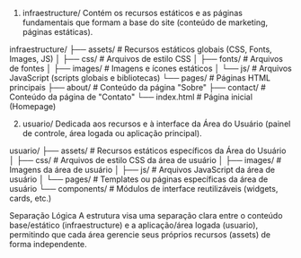 1. infraestructure/
Contém os recursos estáticos e as páginas fundamentais que formam a base do site (conteúdo de marketing, páginas estáticas).

infraestructure/
├── assets/         # Recursos estáticos globais (CSS, Fonts, Images, JS)
│   ├── css/        # Arquivos de estilo CSS
│   ├── fonts/      # Arquivos de fontes
│   ├── images/     # Imagens e ícones estáticos
│   └── js/         # Arquivos JavaScript (scripts globais e bibliotecas)
└── pages/          # Páginas HTML principais
    ├── about/      # Conteúdo da página "Sobre"
    ├── contact/    # Conteúdo da página de "Contato"
    └── index.html  # Página inicial (Homepage)

2. usuario/
Dedicada aos recursos e à interface da Área do Usuário (painel de controle, área logada ou aplicação principal).

usuario/
├── assets/         # Recursos estáticos específicos da Área do Usuário
│   ├── css/        # Arquivos de estilo CSS da área de usuário
│   ├── images/     # Imagens da área de usuário
│   ├── js/         # Arquivos JavaScript da área de usuário
│   └── pages/      # Templates ou páginas específicas da área de usuário
└── components/     # Módulos de interface reutilizáveis (widgets, cards, etc.)

Separação Lógica
A estrutura visa uma separação clara entre o conteúdo base/estático (infraestructure) e a aplicação/área logada (usuario), permitindo que cada área gerencie seus próprios recursos (assets) de forma independente.